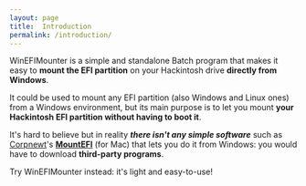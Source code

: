 ```yaml
---
layout: page
title:  Introduction
permalink: /introduction/
---
```


WinEFIMounter is a simple and standalone Batch program that makes it easy to **mount the EFI partition** on your Hackintosh drive **directly from Windows**. 

It could be used to mount any EFI partition (also Windows and Linux ones) from a Windows environment, but its main purpose is to let you mount **your Hackintosh EFI partition without having to boot it**. 

It's hard to believe but in reality _**there isn't any simple software**_ such as [Corpnewt](https://github.com/corpnewt)'s [**MountEFI**](https://github.com/corpnewt/MountEFI) (for Mac) that lets you do it from Windows: you would have to download **third-party programs**. 

Try WinEFIMounter instead: it's light and easy-to-use!
